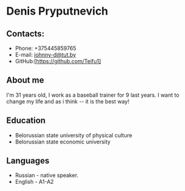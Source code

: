 # **Denis Pryputnevich** #
## **Contacts:** ##
* Phone: +375445859765
* E-mail: johnny-d@tut.by
* GitHub:[https://github.com/Teifu1]

## **About me** ##

I'm 31 years old, I work as a baseball trainer for 9 last years. I want to change my life and as  i think -- it is the best way!

## **Education** ##
* Belorussian state university of physical culture
* Belorussian state economic university

## **Languages** ##
* Russian - native speaker.
* English - A1-A2